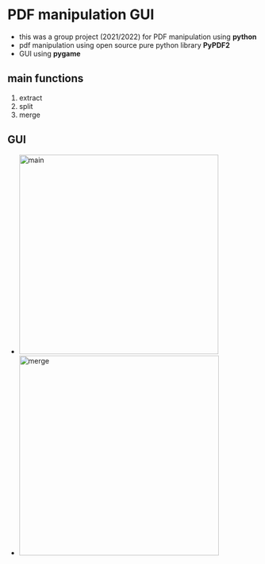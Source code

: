# PDF manipulation GUI
* this was a group project (2021/2022) for PDF manipulation using **python** 
* pdf manipulation using open source pure python library **PyPDF2**
* GUI using **pygame**
## main functions
1. extract
2. split
3. merge

## GUI

* <img width="401" alt="main" src="https://github.com/HabibaMohamedS/PDF_manipulation_python/assets/101411860/08b6270d-d21d-4e1b-8018-e4acc9a42b24">

* <img width="402" alt="merge" src="https://github.com/HabibaMohamedS/PDF_manipulation_python/assets/101411860/18c2008f-6861-4157-a5e8-e37dbcade7cd">
